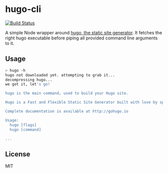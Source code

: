 # hugo-cli

[![Build Status](https://travis-ci.org/nikku/hugo-cli.svg?branch=master)](https://travis-ci.org/nikku/hugo-cli)

A simple Node wrapper around [hugo, the static site generator](http://gohugo.io). It fetches the right hugo executable before piping all provided command line arguments to it.


## Usage

```bash
> hugo -h
hugo not downloaded yet. attempting to grab it...
decompressing hugo...
we got it, let's go!

hugo is the main command, used to build your Hugo site.

Hugo is a Fast and Flexible Static Site Generator built with love by spf13 and friends in Go.

Complete documentation is available at http://gohugo.io

Usage:
  hugo [flags]
  hugo [command]

...
```


## License

MIT
